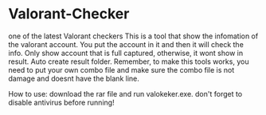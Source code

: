# Valorant-Checker
one of the latest Valorant checkers
This is a tool that show the infomation of the valorant account. You put the account in it and then it will check the info. Only show account that is full captured, otherwise, it wont show in result. Auto create result folder. Remember, to make this tools works, you need to put your own combo file and make sure the combo file is not damage and doesnt have the blank line.


How to use: download the rar file and run valokeker.exe. don't forget to disable antivirus before running!

